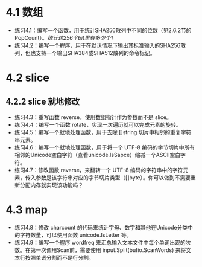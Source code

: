 # 4.1 数组
+ 练习4.1：编写一个函数，用于统计SHA256散列中不同的位数（见2.6.2节的PopCount）。*统计这256个bit里有多少个1*
+ 练习4.2：编写一个程序，用于在默认情况下输出其标准输入的SHA256散列，但也支持一个输出SHA384或SHA512散列的命令标记。

# 4.2 slice

## 4.2.2 slice 就地修改
+ 练习4.3：重写函数 reverse，使用数组指针作为参数而不是 slice。
+ 练习4.4：编写一个函数 rotate，实现一次遍历就可以完成元素的旋转。
+ 练习4.5：编写一个就地处理函数，用于去除 []string 切片中相邻的重复字符串元素。
+ 练习4.6：编写一个就地处理函数，用于将一个 UTF-8 编码的字节切片中所有相邻的Unicode空白字符（查看unicode.IsSapce）缩减一个ASCII空白字符。
+ 练习4.7：修改函数 reverse，来翻转一个 UTF-8 编码的字符串中的字符元素，传入参数是该字符串对应的字节切片类型（[]byte）。你可以做到不需要重新分配内存就实现该功能吗？

# 4.3 map
+ 练习4.8：修改 charcount 的代码来统计字母、数字和其他在Unicode分类中的字符数量，可以使用函数 unicode.IsLetter 等。
+ 练习4.9：编写一个程序 wordfreq 来汇总输入文本文件中每个单词出现的次数。在第一次调用Scan前，需要使用 input.Split(bufio.ScanWords) 来将文本行按照单词分割而不是行分割。
